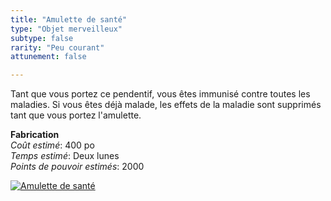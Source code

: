 ```yaml
---
title: "Amulette de santé"
type: "Objet merveilleux"
subtype: false
rarity: "Peu courant"
attunement: false

---
```

Tant que vous portez ce pendentif, vous êtes immunisé contre toutes les maladies. Si vous êtes déjà malade, les effets de la maladie sont supprimés tant que vous portez l'amulette.  

**Fabrication**  
*Coût estimé*: 400 po    
*Temps estimé*: Deux lunes  
*Points de pouvoir estimés*: 2000  

[![Amulette de santé](https://www.douaratil.fr/illustrations/objet/amulettedesante300.jpeg)](https://www.douaratil.fr/illustrations/fielon/amulettedesante.jpeg)  
